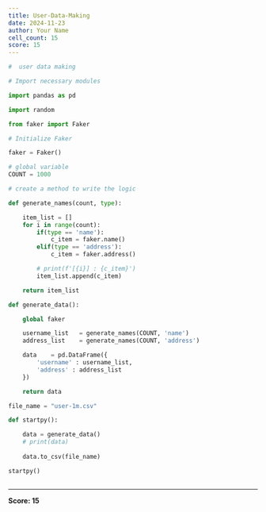 ```yaml
---
title: User-Data-Making
date: 2024-11-23
author: Your Name
cell_count: 15
score: 15
---
```


```python
#  user data making

```


```python
# Import necessary modules
```


```python
import pandas as pd
```


```python
import random
```


```python
from faker import Faker
```


```python
# Initialize Faker
```


```python
faker = Faker()
```


```python
# global variable 
COUNT = 1000
```


```python
# create a method to write the logic
```


```python
def generate_names(count, type):

    item_list = []
    for i in range(count):
        if(type == 'name'):
            c_item = faker.name()
        elif(type == 'address'):
            c_item = faker.address()

        # print(f'[{i}] : {c_item}')
        item_list.append(c_item)

    return item_list
```


```python
def generate_data():

    global faker

    username_list   = generate_names(COUNT, 'name')
    address_list    = generate_names(COUNT, 'address')

    data    = pd.DataFrame({
        'username' : username_list,
        'address' : address_list
    })

    return data
```


```python
file_name = "user-1m.csv"
```


```python
def startpy():

    data = generate_data()
    # print(data)
    
    data.to_csv(file_name)
```


```python
startpy()
```


```python

```


---
**Score: 15**

